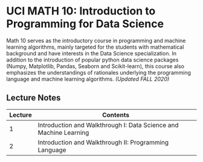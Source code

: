 # UCI MATH 10: Introduction to Programming for Data Science
Math 10 serves as the introductory course in programming and machine learning algorithms, mainly targeted for the students with mathematical background and have interests in the Data Science specialization. In addition to the introduction of popular python data science packages (Numpy, Matplotlib, Pandas, Seaborn and Scikit-learn), this course also emphasizes the understandings of rationales underlying the programming language and machine learning algorithms.
*(Updated FALL 2020)*

## Lecture Notes
**Lecture** | **Contents**
------------| --------------
1 | Introduction and Walkthrough I: Data Science and Machine Learning
2 | Introduction and Walkthrough II: Programming Language
